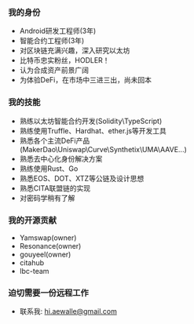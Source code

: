 ### 我的身份
- Android研发工程师(3年)
- 智能合约工程师(3年)
- 对区块链充满兴趣，深入研究以太坊
- 比特币忠实粉丝，HODLER！
- 认为合成资产前景广阔
- 为体验DeFi，在市场中三进三出，尚未回本

### 我的技能
- 熟练以太坊智能合约开发(Solidity\TypeScript)
- 熟练使用Truffle、Hardhat、ether.js等开发工具
- 熟悉各个主流DeFi产品(MakerDao\Uniswap\Curve\Synthetix\UMA\AAVE...)
- 熟悉去中心化身份解决方案
- 熟练使用Rust、Go
- 熟悉EOS、DOT、XTZ等公链及设计思想
- 熟悉CITA联盟链的实现
- 对密码学稍有了解

### 我的开源贡献
- Yamswap(owner)
- Resonance(owner)
- gouyeel(owner)
- citahub
- lbc-team

### 迫切需要一份远程工作
- 联系我: hi.aewalle@gmail.com
